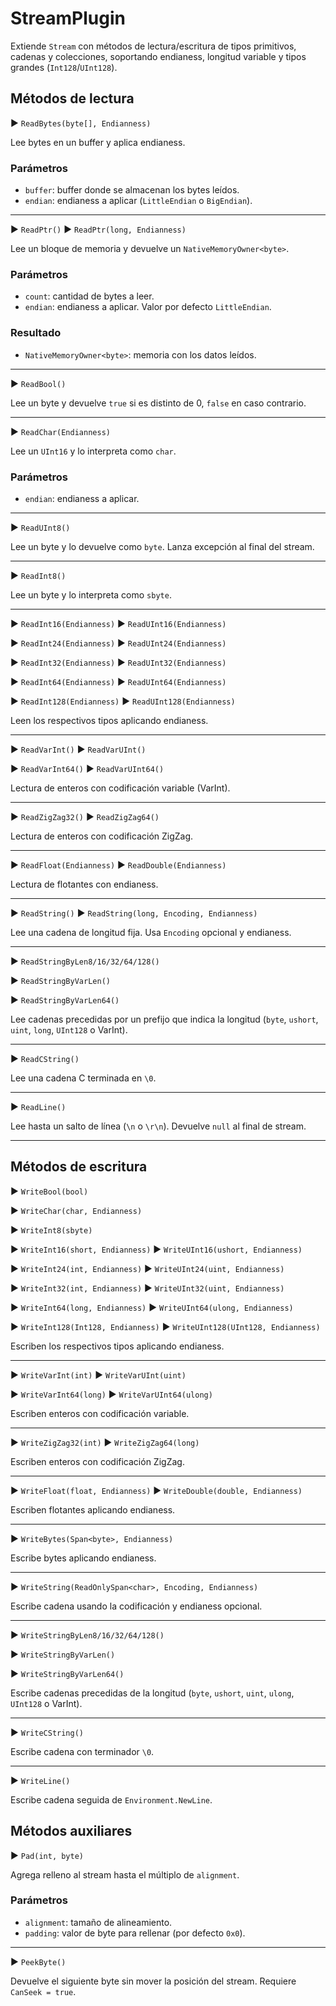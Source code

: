 # StreamPlugin

Extiende `Stream` con métodos de lectura/escritura de tipos primitivos, cadenas y colecciones, soportando endianess, longitud variable y tipos grandes (`Int128`/`UInt128`).

## Métodos de lectura

▶ `ReadBytes(byte[], Endianness)`

Lee bytes en un buffer y aplica endianess.

### Parámetros

* `buffer`: buffer donde se almacenan los bytes leídos.
* `endian`: endianess a aplicar (`LittleEndian` o `BigEndian`).

---

▶ `ReadPtr()`
▶ `ReadPtr(long, Endianness)`

Lee un bloque de memoria y devuelve un `NativeMemoryOwner<byte>`.

### Parámetros

* `count`: cantidad de bytes a leer.
* `endian`: endianess a aplicar. Valor por defecto `LittleEndian`.

### Resultado

* `NativeMemoryOwner<byte>`: memoria con los datos leídos.

---

▶ `ReadBool()`

Lee un byte y devuelve `true` si es distinto de 0, `false` en caso contrario.

---

▶ `ReadChar(Endianness)`

Lee un `UInt16` y lo interpreta como `char`.

### Parámetros

* `endian`: endianess a aplicar.

---

▶ `ReadUInt8()`

Lee un byte y lo devuelve como `byte`. Lanza excepción al final del stream.

---

▶ `ReadInt8()`

Lee un byte y lo interpreta como `sbyte`.

---

▶ `ReadInt16(Endianness)`
▶ `ReadUInt16(Endianness)`

▶ `ReadInt24(Endianness)`
▶ `ReadUInt24(Endianness)`

▶ `ReadInt32(Endianness)`
▶ `ReadUInt32(Endianness)`

▶ `ReadInt64(Endianness)`
▶ `ReadUInt64(Endianness)`

▶ `ReadInt128(Endianness)`
▶ `ReadUInt128(Endianness)`

Leen los respectivos tipos aplicando endianess.

---

▶ `ReadVarInt()`
▶ `ReadVarUInt()`

▶ `ReadVarInt64()`
▶ `ReadVarUInt64()`

Lectura de enteros con codificación variable (VarInt).

---

▶ `ReadZigZag32()`
▶ `ReadZigZag64()`

Lectura de enteros con codificación ZigZag.

---

▶ `ReadFloat(Endianness)`
▶ `ReadDouble(Endianness)`

Lectura de flotantes con endianess.

---

▶ `ReadString()`
▶ `ReadString(long, Encoding, Endianness)`

Lee una cadena de longitud fija. Usa `Encoding` opcional y endianess.

---

▶ `ReadStringByLen8/16/32/64/128()`

▶ `ReadStringByVarLen()`

▶ `ReadStringByVarLen64()`

Lee cadenas precedidas por un prefijo que indica la longitud (`byte`, `ushort`, `uint`, `long`, `UInt128` o VarInt).

---

▶ `ReadCString()`

Lee una cadena C terminada en `\0`.

---

▶ `ReadLine()`

Lee hasta un salto de línea (`\n` o `\r\n`). Devuelve `null` al final de stream.

---

## Métodos de escritura

▶ `WriteBool(bool)`

▶ `WriteChar(char, Endianness)`

▶ `WriteInt8(sbyte)`

▶ `WriteInt16(short, Endianness)`
▶ `WriteUInt16(ushort, Endianness)`

▶ `WriteInt24(int, Endianness)`
▶ `WriteUInt24(uint, Endianness)`

▶ `WriteInt32(int, Endianness)`
▶ `WriteUInt32(uint, Endianness)`

▶ `WriteInt64(long, Endianness)`
▶ `WriteUInt64(ulong, Endianness)`

▶ `WriteInt128(Int128, Endianness)`
▶ `WriteUInt128(UInt128, Endianness)`

Escriben los respectivos tipos aplicando endianess.

---

▶ `WriteVarInt(int)`
▶ `WriteVarUInt(uint)`

▶ `WriteVarInt64(long)`
▶ `WriteVarUInt64(ulong)`

Escriben enteros con codificación variable.

---

▶ `WriteZigZag32(int)`
▶ `WriteZigZag64(long)`

Escriben enteros con codificación ZigZag.

---

▶ `WriteFloat(float, Endianness)`
▶ `WriteDouble(double, Endianness)`

Escriben flotantes aplicando endianess.

---

▶ `WriteBytes(Span<byte>, Endianness)`

Escribe bytes aplicando endianess.

---

▶ `WriteString(ReadOnlySpan<char>, Encoding, Endianness)`

Escribe cadena usando la codificación y endianess opcional.

---

▶ `WriteStringByLen8/16/32/64/128()`

▶ `WriteStringByVarLen()`

▶ `WriteStringByVarLen64()`

Escribe cadenas precedidas de la longitud (`byte`, `ushort`, `uint`, `ulong`, `UInt128` o VarInt).

---

▶ `WriteCString()`

Escribe cadena con terminador `\0`.

---

▶ `WriteLine()`

Escribe cadena seguida de `Environment.NewLine`.

## Métodos auxiliares

▶ `Pad(int, byte)`

Agrega relleno al stream hasta el múltiplo de `alignment`.

### Parámetros

* `alignment`: tamaño de alineamiento.
* `padding`: valor de byte para rellenar (por defecto `0x0`).

---

▶ `PeekByte()`

Devuelve el siguiente byte sin mover la posición del stream. Requiere `CanSeek = true`.